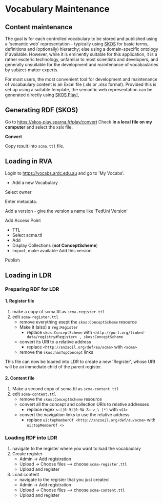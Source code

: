 # Vocabulary Maintenance 

## Content maintenance

The goal is for each controlled vocabulary to be stored and published using a 'semantic web' representation - typically using [SKOS](https://www.w3.org/TR/skos-primer/) for basic terms, definitions and (optionally) hierarchy; else using a domain-specific ontology if available. 
However, while it is eminently suitable for this application, it is a rather esoteric technology, unfamilar to most scientists and developers, and generally unsuitable for the development and maintenance of vocabaularies by subject-matter experts. 

For most users, the most convenient tool for development and maintenance of vocabaulary content is an Excel file (.xls or .xlsx format). 
Provided this is set up using a suitable template, the semantic web representation can be generated directly using [SKOS Play!](https://skos-play.sparna.fr/play/convert), 

## Generating RDF (SKOS) 

Go to https://skos-play.sparna.fr/play/convert 
Check **In a local file on my computer** and select the xslx file. 

**Convert**

Copy result into `scma.ttl` file. 

## Loading in RVA

Login to https://vocabs.ardc.edu.au and go to 'My Vocabs'. 

+ Add a new Vocabulary

Select owner

Enter metadata. 

Add a version - give the version a name like 'FedUni Version' 

Add Access Point
- TTL
- Select scma.ttl
- Add
- Display Collections (**not ConceptScheme**)
- Import, make available
Add this version

Publish

## Loading in LDR

### Preparing RDF for LDR

#### 1. Register file

1. make a copy of scma.ttl as `scma-register.ttl`
2. edit `scma-register.ttl`
    - remove everything exept the `skos:ConceptScheme` resource
    - Make it (also) a `reg:Register`
        - replace `skos:ConceptScheme` with `<http://purl.org/linked-data/registry#Register> , skos:ConceptScheme` 
    - convert its URI to a relative address 
        - replace `<http://anzsoil.org/def/au/scma>` with `<scma>`
    - remove the `skos:hasTopConcept` links

This file can now be loaded into LDR to create a new 'Register', whose URI will be an immediate child of the parent register. 

#### 2. Content file

1. Make a second copy of scma.ttl as `scma-content.ttl` 
2. edit `scma-content.ttl`
    - remove the `skos:ConceptScheme` resource
    - convert all the concept and collection URIs to relative addresses 
        - replace regex `s:([0-9][0-9A-Za-z_\-]*)` with `<$1>`
    - convert the navigation links to use the relative address 
        - replace `ui:topMemberOf <http://anzsoil.org/def/au/scma>` with `ui:topMemberOf <>` 

### Loading RDF into LDR

1. navigate to the register where you want to load the vocabaulary
2. Create register 
    - Admin -> Add registration 
    - Upload -> Choose files --> choose `scma-register.ttl`
    - Upload and register
3. Load content
    - navigate to the register that you just created
    - Admin -> Add registration 
    - Upload -> Choose files --> choose `scma-content.ttl`
    - Upload and register
